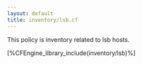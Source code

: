 ```yaml
---
layout: default
title: inventory/lsb.cf
---
```


This policy is inventory related to lsb hosts.

[%CFEngine_library_include(inventory/lsb)%]
